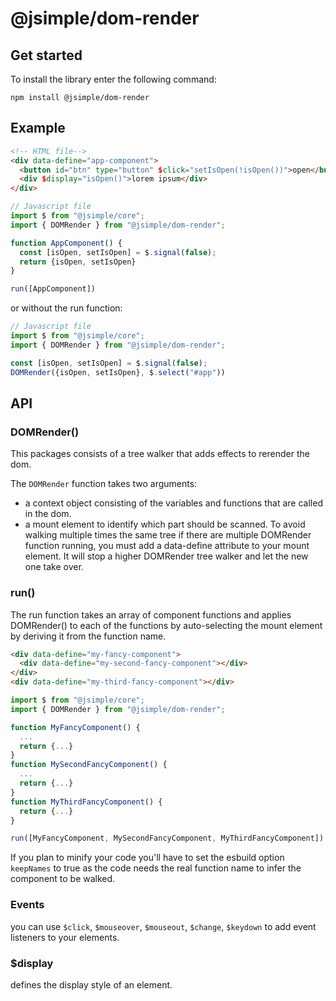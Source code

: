 # @jsimple/dom-render

## Get started
To install the library enter the following command:

```
npm install @jsimple/dom-render
```

## Example

```html
<!-- HTML file-->
<div data-define="app-component">
  <button id="btn" type="button" $click="setIsOpen(!isOpen())">open</button>
  <div $display="isOpen()">lorem ipsum</div>
</div>
```
```javascript
// Javascript file
import $ from "@jsimple/core";
import { DOMRender } from "@jsimple/dom-render";

function AppComponent() {
  const [isOpen, setIsOpen] = $.signal(false);
  return {isOpen, setIsOpen}
}

run([AppComponent])
```

or without the run function:

```javascript
// Javascript file
import $ from "@jsimple/core";
import { DOMRender } from "@jsimple/dom-render";

const [isOpen, setIsOpen] = $.signal(false);
DOMRender({isOpen, setIsOpen}, $.select("#app"))
```


## API

### DOMRender()

This packages consists of a tree walker that adds effects to rerender the dom.

The `DOMRender` function takes two arguments:
- a context object consisting of the variables and functions that are called in the dom.
- a mount element to identify which part should be scanned. To avoid walking multiple times the same tree if there are multiple DOMRender function running, you must add a data-define attribute to your mount element. It will stop a higher DOMRender tree walker and let the new one take over.

### run()

The run function takes an array of component functions and applies DOMRender() to each of the functions by auto-selecting the mount element by deriving it from the function name.

```html
<div data-define="my-fancy-component">
  <div data-define="my-second-fancy-component"></div>
</div>
<div data-define="my-third-fancy-component"></div>
```

```javascript
import $ from "@jsimple/core";
import { DOMRender } from "@jsimple/dom-render";

function MyFancyComponent() {
  ...
  return {...}
}
function MySecondFancyComponent() {
  ...
  return {...}
}
function MyThirdFancyComponent() {
  return {...}
}

run([MyFancyComponent, MySecondFancyComponent, MyThirdFancyComponent])
```

If you plan to minify your code you'll have to set the esbuild option `keepNames` to true as the code needs the real function name to infer the component to be walked.

### Events

you can use `$click`, `$mouseover`, `$mouseout`, `$change`, `$keydown` to add event listeners to your elements.

### $display

defines the display style of an element.
